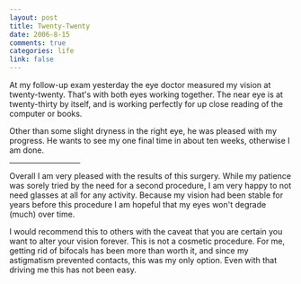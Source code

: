 ```yaml
--- 
layout: post
title: Twenty-Twenty
date: 2006-8-15
comments: true
categories: life
link: false
---
```

At my follow-up exam yesterday the eye doctor measured my vision at twenty-twenty. That's with both eyes working together. The near eye is at twenty-thirty by itself, and is working perfectly for up close reading of the computer or books.

Other than some slight dryness in the right eye, he was pleased with my progress. He wants to see my one final time in about ten weeks, otherwise I am done.

<hr width="25%" />Overall I am very pleased with the results of this surgery. While my patience was sorely tried by the need for a second procedure, I am very happy to not need glasses at all for any activity. Because my vision had been stable for years before this procedure I am hopeful that my eyes won't degrade (much) over time.

I would recommend this to others with the caveat that you are certain you want to alter your vision forever. This is not a cosmetic procedure. For me, getting rid of bifocals has been more than worth it, and since my astigmatism prevented contacts, this was my only option.  Even with that driving me this has not been easy.
